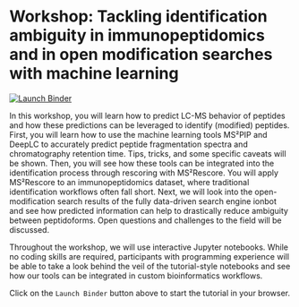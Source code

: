 # Workshop: Tackling identification ambiguity in immunopeptidomics and in open modification searches with machine learning

[![Launch Binder](https://mybinder.org/badge_logo.svg)](https://mybinder.org/v2/gh/compomics/workshop-ml-proteomics/HEAD)

In this workshop, you will learn how to predict LC-MS behavior of peptides and how these predictions can be leveraged to identify (modified) peptides. First, you will learn how to use the machine learning tools MS²PIP and DeepLC to accurately predict peptide fragmentation spectra and chromatography retention time. Tips, tricks, and some specific caveats will be shown. Then, you will see how these tools can be integrated into the identification process through rescoring with MS²Rescore. You will apply MS²Rescore to an immunopeptidomics dataset, where traditional identification workflows often fall short. Next, we will look into the open-modification search results of the fully data-driven search engine ionbot and see how predicted information can help to drastically reduce ambiguity between peptidoforms. Open questions and challenges to the field will be discussed.

Throughout the workshop, we will use interactive Jupyter notebooks. While no coding skills are required, participants with programming experience will be able to take a look behind the veil of the tutorial-style notebooks and see how our tools can be integrated in custom bioinformatics workflows.

Click on the `Launch Binder` button above to start the tutorial in your browser.

